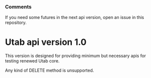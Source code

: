 ### Comments

If you need some futures in the next api version, open an issue in this repository.

# Utab api version 1.0

This version is designed for providing minimum but necessary apis for testing renewed Utab core.

Any kind of DELETE method is unsupported.

